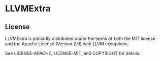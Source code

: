 # LLVMExtra

## License

LLVMExtra is primarily distributed under the terms of both the MIT license and the Apache License (Version 2.0) with LLVM exceptions.

See LICENSE-APACHE, LICENSE-MIT, and COPYRIGHT for details.
